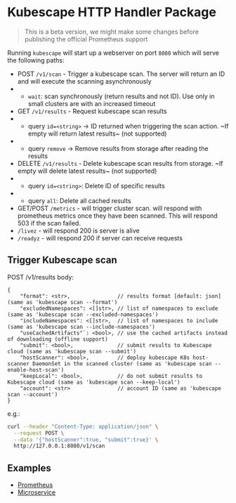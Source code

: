 # Kubescape HTTP Handler Package

> This is a beta version, we might make some changes before publishing the official Prometheus support

Running `kubescape` will start up a webserver on port `8080` which will serve the following paths: 

* POST `/v1/scan` - Trigger a kubescape scan. The server will return an ID and will execute the scanning asynchronously 
* * `wait`: scan synchronously (return results and not ID). Use only in small clusters are with an increased timeout
* GET `/v1/results` -  Request kubescape scan results
* * query `id=<string>` -> ID returned when triggering the scan action. ~If empty will return latest results~ (not supported)
* * query `remove` -> Remove results from storage after reading the results
* DELETE `/v1/results` - Delete kubescape scan results from storage. ~If empty will delete latest results~ (not supported)
* * query `id=<string>`: Delete ID of specific results 
* * query `all`: Delete all cached results
* GET/POST `/metrics` - will trigger cluster scan. will respond with prometheus metrics once they have been scanned. This will respond 503 if the scan failed.
* `/livez` - will respond 200 is server is alive
* `/readyz` - will respond 200 if server can receive requests 

## Trigger Kubescape scan

POST /v1/results
body:
```
{
    "format": <str>,               // results format [default: json] (same as 'kubescape scan --format')
    "excludedNamespaces": <[]str>, // list of namespaces to exclude (same as 'kubescape scan --excluded-namespaces')
    "includeNamespaces": <[]str>,  // list of namespaces to include (same as 'kubescape scan --include-namespaces')
    "useCachedArtifacts"`: <bool>, // use the cached artifacts instead of downloading (offline support)
    "submit": <bool>,              // submit results to Kubescape cloud (same as 'kubescape scan --submit')
    "hostScanner": <bool>,         // deploy kubescape K8s host-scanner DaemonSet in the scanned cluster (same as 'kubescape scan --enable-host-scan')
    "keepLocal": <bool>,           // do not submit results to Kubescape cloud (same as 'kubescape scan --keep-local')
    "account": <str>               // account ID (same as 'kubescape scan --account')
}
```

e.g.:

```bash
curl --header "Content-Type: application/json" \
  --request POST \
  --data '{"hostScanner":true, "submit":true}' \
  http://127.0.0.1:8080/v1/scan
```
## Examples

* [Prometheus](examples/prometheus/README.md)
* [Microservice](examples/microservice/README.md)
